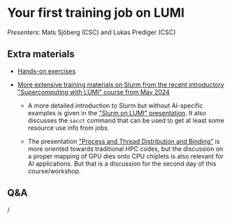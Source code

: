 # Your first training job on LUMI

*Presenters:* Mats Sjöberg (CSC) and Lukas Prediger (CSC)

<!--
<video src="https://462000265.lumidata.eu/ai-20241126/recordings/03_FirstJob.mp4" controls="controls"></video>
-->


## Extra materials

<!--
-   [Presentation slides](https://462000265.lumidata.eu/ai-20241126/files/LUMI-ai-20241126-03-First_AI_job.pdf)
-->

-   [Hands-on exercises](E03_FirstJob.md)

-   [More extensive training materials on Slurm from the recent introductory "Supercomputing with LUMI" course from May 2024](https://lumi-supercomputer.github.io/LUMI-training-materials/2day-20240502/)

    -   A more detailed introduction to Slurm but without AI-specific examples is given in the 
        ["Slurm on LUMI" presentation](https://lumi-supercomputer.github.io/LUMI-training-materials/2day-20240502/extra_06_Slurm/).
        It also discusses the `sacct` command that can be used to get at least some resource use info
        from jobs.

    -   The presentation ["Process and Thread Distribution and Binding"](https://lumi-supercomputer.github.io/LUMI-training-materials/2day-20240502/extra_07_Binding/)
        is more oriented towards traditional HPC codes, but the discussion on a proper mapping
        of GPU dies onto CPU chiplets is also relevant for AI applications. But that is a discussion
        for the second day of this course/workshop.


## Q&A

/
